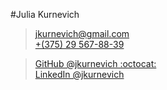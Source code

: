 #Julia Kurnevich

> [jkurnevich@gmail.com](mailto:jkurnevich@gmail.com)  
> [+\(375\) 29 567-88-39](+375-29-567-88-39)

> [GitHub @jkurnevich :octocat:](https://github.com/jkurnevich)  
> [LinkedIn @jkurnevich](www.linkedin.com/in/jkurnevich)  
